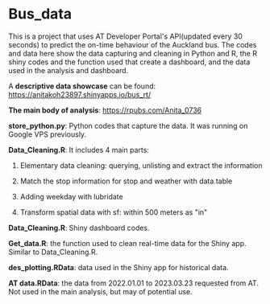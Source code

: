 # Bus_data
This is a project that uses AT Developer Portal's API(updated every 30 seconds) to predict the on-time behaviour of the Auckland bus. The codes and data here show the data capturing and cleaning in Python and R, the R shiny codes and the function used that create a dashboard, and the data used in the analysis and dashboard.

A **descriptive data showcase** can be found: https://anitakoh23897.shinyapps.io/bus_rt/

**The main body of analysis**: https://rpubs.com/Anita_0736

**store_python.py**: Python codes that capture the data. It was running on Google VPS previously.

**Data_Cleaning.R**: It includes 4 main parts: 

 1. Elementary data cleaning: querying, unlisting and extract the information

 2. Match the stop information for stop and weather with data.table

 3. Adding weekday with lubridate

 4. Transform spatial data with sf: within 500 meters as "in"

**Data_Cleaning.R**: Shiny dashboard codes.

**Get_data.R**: the function used to clean real-time data for the Shiny app. Similar to Data_Cleaning.R.

**des_plotting.RData**: data used in the Shiny app for historical data.

**AT data.RData**: the data from 2022.01.01 to 2023.03.23 requested from AT. Not used in the main analysis, but may of potential use.


